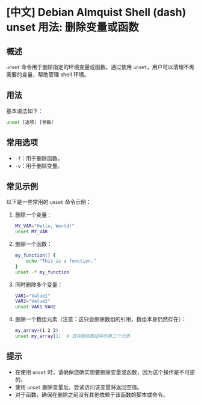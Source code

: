 # [中文] Debian Almquist Shell (dash) unset 用法: 删除变量或函数

## 概述
`unset` 命令用于删除指定的环境变量或函数。通过使用 `unset`，用户可以清理不再需要的变量，帮助管理 shell 环境。

## 用法
基本语法如下：
```sh
unset [选项] [参数]
```

## 常用选项
- `-f`：用于删除函数。
- `-v`：用于删除变量。

## 常见示例
以下是一些常用的 `unset` 命令示例：

1. 删除一个变量：
   ```sh
   MY_VAR="Hello, World!"
   unset MY_VAR
   ```

2. 删除一个函数：
   ```sh
   my_function() {
       echo "This is a function."
   }
   unset -f my_function
   ```

3. 同时删除多个变量：
   ```sh
   VAR1="Value1"
   VAR2="Value2"
   unset VAR1 VAR2
   ```

4. 删除一个数组元素（注意：这只会删除数组的引用，数组本身仍然存在）：
   ```sh
   my_array=(1 2 3)
   unset my_array[1]  # 这将删除数组中的第二个元素
   ```

## 提示
- 在使用 `unset` 时，请确保您确实想要删除变量或函数，因为这个操作是不可逆的。
- 使用 `unset` 删除变量后，尝试访问该变量将返回空值。
- 对于函数，确保在删除之前没有其他依赖于该函数的脚本或命令。